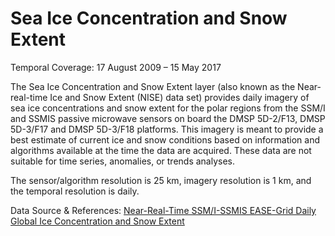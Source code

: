 # Sea Ice Concentration and Snow Extent
Temporal Coverage: 17 August 2009 – 15 May 2017

The Sea Ice Concentration and Snow Extent layer (also known as the Near-real-time Ice and Snow Extent (NISE) data set) provides daily imagery of sea ice concentrations and snow extent for the polar regions from the SSM/I and SSMIS passive microwave sensors on board the DMSP 5D-2/F13, DMSP 5D-3/F17 and DMSP 5D-3/F18 platforms. This imagery is meant to provide a best estimate of current ice and snow conditions based on information and algorithms available at the time the data are acquired. These data are not suitable for time series, anomalies, or trends analyses.

The sensor/algorithm resolution is 25 km, imagery resolution is 1 km, and the temporal resolution is daily.

Data Source & References: [Near-Real-Time SSM/I-SSMIS EASE-Grid Daily Global Ice Concentration and Snow Extent](http://nsidc.org/data/nise)
